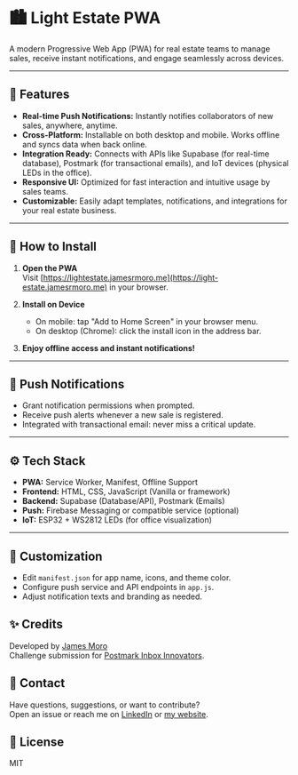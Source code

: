# 🏙️ Light Estate PWA

A modern Progressive Web App (PWA) for real estate teams to manage sales, receive instant notifications, and engage seamlessly across devices.

---

## 🚀 Features

- **Real-time Push Notifications:** Instantly notifies collaborators of new sales, anywhere, anytime.
- **Cross-Platform:** Installable on both desktop and mobile. Works offline and syncs data when back online.
- **Integration Ready:** Connects with APIs like Supabase (for real-time database), Postmark (for transactional emails), and IoT devices (physical LEDs in the office).
- **Responsive UI:** Optimized for fast interaction and intuitive usage by sales teams.
- **Customizable:** Easily adapt templates, notifications, and integrations for your real estate business.

---

## 📲 How to Install

1. **Open the PWA**  
   Visit [https://lightestate.jamesrmoro.me](https://light-estate.jamesrmoro.me) in your browser.

2. **Install on Device**  
   - On mobile: tap "Add to Home Screen" in your browser menu.  
   - On desktop (Chrome): click the install icon in the address bar.

3. **Enjoy offline access and instant notifications!**

---

## 🔔 Push Notifications

- Grant notification permissions when prompted.
- Receive push alerts whenever a new sale is registered.
- Integrated with transactional email: never miss a critical update.

---

## ⚙️ Tech Stack

- **PWA:** Service Worker, Manifest, Offline Support
- **Frontend:** HTML, CSS, JavaScript (Vanilla or framework)
- **Backend:** Supabase (Database/API), Postmark (Emails)
- **Push:** Firebase Messaging or compatible service (optional)
- **IoT:** ESP32 + WS2812 LEDs (for office visualization)

---

## 📝 Customization

- Edit `manifest.json` for app name, icons, and theme color.
- Configure push service and API endpoints in `app.js`.
- Adjust notification texts and branding as needed.


## ✨ Credits

Developed by [James Moro](https://jamesrmoro.me)  
Challenge submission for [Postmark Inbox Innovators](https://dev.to/challenges/postmark).

## 📣 Contact

Have questions, suggestions, or want to contribute?  
Open an issue or reach me on [LinkedIn](https://www.linkedin.com/in/jamesrmoro/) or [my website](https://jamesrmoro.me).

## 📄 License

MIT
